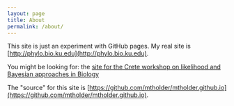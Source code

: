 ```yaml
---
layout: page
title: About
permalink: /about/
---
```


This site is just an experiment with GitHub pages.
My real site is [http://phylo.bio.ku.edu](http://phylo.bio.ku.edu).

You might be looking for: the [site for the Crete workshop on likelihood and Bayesian approaches in Biology](../like-bayes-bio)

The "source" for this site is
[https://github.com/mtholder/mtholder.github.io](https://github.com/mtholder/mtholder.github.io).



